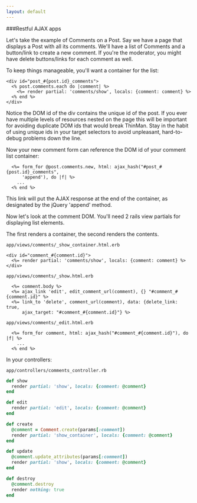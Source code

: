 ```yaml
---
layout: default
---
```


###Restful AJAX apps

Let's take the example of Comments on a Post. Say we have a page that displays a Post with all its comments. We'll have a list of Comments and a button/link to create a new comment. If you're the moderator, you might have delete buttons/links for each comment as well.

To keep things manageable, you'll want a container for the list:

```HTML+ERB
<div id="post_#{post.id}_comments">
  <% post.comments.each do |comment| %>
    <%= render partial: 'comments/show', locals: {comment: comment} %>
  <% end %>
</div>
```

Notice the DOM id of the div contains the unique id of the post. If you ever have multiple levels of resources nested on the page this will be important for avoiding duplicate DOM ids that would break ThinMan. Stay in the habit of using unique ids in your
target selectors to avoid unpleasant, hard-to-debug problems down the line.

Now your new comment form can reference the DOM id of your comment list container:

```HTML+ERB
  <%= form_for @post.comments.new, html: ajax_hash("#post_#{post.id}_comments",
      'append'), do |f| %>
    ...
  <% end %>
```

This link will put the AJAX response at the end of the container, as designated by the jQuery 'append' method.

Now let's look at the comment DOM. You'll need 2 rails view partials for displaying list elements.

The first renders a container, the second renders the contents.

`app/views/comments/_show_container.html.erb`

```HTML+ERB
<div id="comment_#{comment.id}">
  <%= render partial: 'comments/show', locals: {comment: comment} %>
</div>
```

`app/views/comments/_show.html.erb`

```HTML+ERB
  <%= comment.body %>
  <%= ajax_link 'edit', edit_comment_url(comment), {} "#comment_#{comment.id}" %>
  <%= link_to 'delete', comment_url(comment), data: {delete_link: true,
      ajax_target: "#comment_#{comment.id}"} %>
```

`app/views/comments/_edit.html.erb`

```HTML+ERB
  <%= form_for comment, html: ajax_hash("#comment_#{comment.id}"), do |f| %>
    ...
  <% end %>
```

In your controllers:

`app/controllers/comments_controller.rb`

```ruby
def show
  render partial: 'show', locals: {comment: @comment}
end

def edit
  render partial: 'edit', locals: {comment: @comment}
end

def create
  @comment = Comment.create(params[:comment])
  render partial: 'show_container', locals: {comment: @comment}
end

def update
  @comment.update_attributes(params[:comment])
  render partial: 'show', locals: {comment: @comment}
end

def destroy
  @comment.destroy
  render nothing: true
end
```